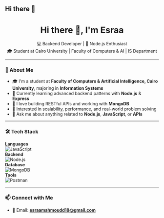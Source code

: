 ## Hi there 👋

<h1 align="center">Hi there 👋, I'm Esraa</h1>

<p align="center">
  💻 Backend Developer | 🚀 Node.js Enthusiast <br>
  🎓 Student at Cairo University | Faculty of Computers & AI | IS Department
</p>

---

### 🔧 About Me

- 🎓 I'm a student at **Faculty of Computers & Artificial Intelligence, Cairo University**, majoring in **Information Systems**  
- 🌱 Currently learning advanced backend patterns with **Node.js** & **Express**  
- 👯 I love building RESTful APIs and working with **MongoDB**  
- 🎯 Interested in scalability, performance, and real-world problem solving  
- 💬 Ask me about anything related to **Node.js**, **JavaScript**, or **APIs**

---

### 🛠️ Tech Stack

**Languages**  
![JavaScript](https://img.shields.io/badge/-JavaScript-F7DF1E?style=flat-square&logo=javascript&logoColor=black)  
**Backend**  
![Node.js](https://img.shields.io/badge/-Node.js-339933?style=flat-square&logo=nodedotjs&logoColor=white)  
**Database**  
![MongoDB](https://img.shields.io/badge/-MongoDB-47A248?style=flat-square&logo=mongodb&logoColor=white)  
**Tools**  
![Postman](https://img.shields.io/badge/-Postman-FF6C37?style=flat-square&logo=postman&logoColor=white)  


---


### 📫 Connect with Me

- 📧 Email: **esraamahmoudd18@gmail.com**  




